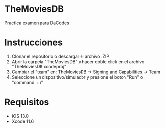 # TheMoviesDB
Practica examen para DaCodes

# Instrucciones
1. Clonar el repositorio o descargar el archivo .ZIP
2. Abrir la carpeta "TheMoviesDB" y hacer doble click en el archivo "TheMoviesDB.xcodeproj"
3. Cambiar el "team" en: TheMoviesDB -> Signing and Capabilities -> Team
4. Seleccione un dispositivo/simulador y presione el boton "Run" o "command + r"

# Requisitos
* iOS 13.0
* Xcode 11.6
